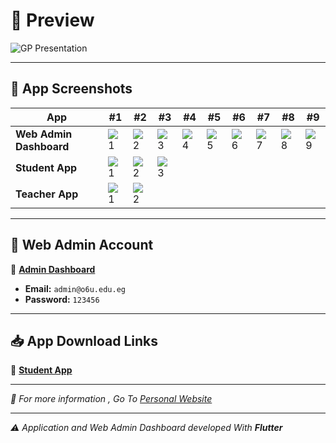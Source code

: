 # 📌 Preview

![GP Presentation](https://github.com/user-attachments/assets/cce27fe6-72c9-40f4-90a9-691867b1bd8b)

---

## 📱 App Screenshots

| App                 | #1  | #2  | #3  | #4  | #5  | #6  | #7  | #8  | #9  |
|---------------------|-----|-----|-----|-----|-----|-----|-----|-----|-----|
| **Web Admin Dashboard** | ![1](https://github.com/user-attachments/assets/733628f1-106f-4aed-a22c-3371d085361c) | ![2](https://github.com/user-attachments/assets/09f51230-8e4d-4f15-887a-c4d481a3a46d) | ![3](https://github.com/user-attachments/assets/756d9ccb-022e-48e8-8346-eb0124f26de2) | ![4](https://github.com/user-attachments/assets/fac8319b-bf3a-41b3-bc40-9cb241383ebc) | ![5](https://github.com/user-attachments/assets/6f68248f-829d-403f-ac6e-2d1c09ace2a3) | ![6](https://github.com/user-attachments/assets/f5558720-1369-4342-9507-11e84f4eeafd) | ![7](https://github.com/user-attachments/assets/783ae66c-3dea-4ee8-bdbd-3d0e5faf8eae) | ![8](https://github.com/user-attachments/assets/7f64fd73-a8f9-4d28-9c9d-d7ad66208476) | ![9](https://github.com/user-attachments/assets/2a3bde06-48c5-429a-a6d5-39c54d2d1978) |
| **Student App** | ![1](https://github.com/user-attachments/assets/f8a60b82-dd78-4f03-8afb-18af03675ba6) | ![2](https://github.com/user-attachments/assets/0e6522bf-0755-473a-bfe7-5f79e920ed41) | ![3](https://github.com/user-attachments/assets/164bcb9f-52ec-4d36-b845-b2edb17d096e) | | | | | | |
| **Teacher App** | ![1](https://github.com/user-attachments/assets/71db7660-4e66-4711-a8a4-53e635cb696e) | ![2](https://github.com/user-attachments/assets/f0638738-9db9-4401-829e-f2419345a52a) | | | | | | | |

---

## 🔑 Web Admin Account

🔗 **[Admin Dashboard](https://admin-beta-three.vercel.app/#/)**

- **Email:** `admin@o6u.edu.eg`
- **Password:** `123456`

---

## 📥 App Download Links

📌 **[Student App](https://drive.google.com/file/d/1m0DMd5CgFStJLBBeLIsLauRhkfFk9SUU/view?usp=sharing)**


---

_🔻 For more information , Go To [Personal Website](https://husseinelbhrawy.vercel.app/#/work/work-details/2)_

---

_⚠ Application and Web Admin Dashboard developed With **Flutter**_
